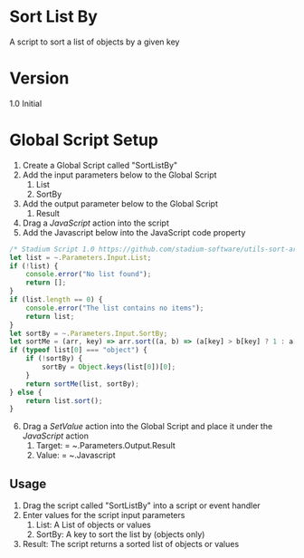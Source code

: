 # Sort List By

A script to sort a list of objects by a given key

# Version 

1.0 Initial

# Global Script Setup
1. Create a Global Script called "SortListBy"
2. Add the input parameters below to the Global Script
   1. List
   2. SortBy
3. Add the output parameter below to the Global Script
   1. Result
4. Drag a *JavaScript* action into the script
5. Add the Javascript below into the JavaScript code property
```javascript
/* Stadium Script 1.0 https://github.com/stadium-software/utils-sort-array-by */
let list = ~.Parameters.Input.List;
if (!list) {
    console.error("No list found");
    return [];
}
if (list.length == 0) { 
    console.error("The list contains no items");
    return list;
}
let sortBy = ~.Parameters.Input.SortBy;
let sortMe = (arr, key) => arr.sort((a, b) => (a[key] > b[key] ? 1 : a[key] < b[key] ? -1 : 0));
if (typeof list[0] === "object") {
    if (!sortBy) {
        sortBy = Object.keys(list[0])[0];
    }
    return sortMe(list, sortBy);
} else { 
    return list.sort();
}
```
6. Drag a *SetValue* action into the Global Script and place it under the *JavaScript* action
   1. Target: = ~.Parameters.Output.Result
   2. Value: = ~.Javascript

## Usage
1. Drag the script called "SortListBy" into a script or event handler
2. Enter values for the script input parameters
   1. List: A List of objects or values
   2. SortBy: A key to sort the list by (objects only)
3. Result: The script returns a sorted list of objects or values